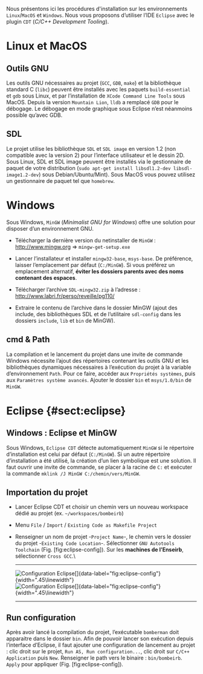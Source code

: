 Nous présentons ici les procédures d'installation sur les environnements `Linux`/`MacOS` et `Windows`.  Nous vous proposons d’utiliser l’IDE
`Eclipse` avec le plugin `CDT` (*C/C++ Development Tooling*).

Linux et MacOS
==============

Outils GNU
----------

Les outils GNU nécessaires au projet (`GCC`, `GDB`, `make`) et la bibliothèque standard C (`libc`) peuvent être installés avec les paquets `build-essential` et `gdb` sous Linux, et par l’installation de `XCode Command Line Tools` sous MacOS. Depuis la version `Mountain Lion`, `lldb` a remplacé `GDB` pour le débogage. Le débogage en mode graphique sous Eclipse n’est néanmoins possible qu’avec GDB.

SDL
---

Le projet utilise les bibliothèque `SDL` et `SDL image` en version 1.2
(non compatible avec la version 2) pour l’interface utilisateur et le
dessin 2D. Sous Linux, SDL et SDL image peuvent être installés via le
gestionnaire de paquet de votre distribution
(`sudo apt-get install libsdl1.2-dev libsdl-image1.2-dev`) sous
Debian/Ubuntu/Mint). Sous MacOS vous pouvez utilisez un gestionnaire de
paquet tel que `homebrew`.

Windows
=======

Sous Windows, `MinGW` (*Minimalist GNU for Windows*) offre une solution
pour disposer d’un environnement GNU.

-   Télécharger la dernière version du netinstaller de `MinGW` :
    <http://www.mingw.org> =&gt;
    `mingw-get-setup.exe`

-   Lancer l’installateur et installer `mingw32-base`, `msys-base`. De
    préférence, laisser l’emplacement par défaut (`C:/MinGW`). Si vous
    préférez un emplacement alternatif, **éviter les dossiers parents
    avec des noms contenant des espaces**.

-   Télécharger l’archive `SDL-mingw32.zip` à l’adresse :
    <http://www.labri.fr/perso/reveille/pg110/>

-   Extraire le contenu de l’archive dans le dossier MinGW (ajout des
    include, des bibliothèques SDL et de l’utilitaire `sdl-config` dans
    les dossiers `include`, `lib` et `bin` de MinGW).

cmd & Path
----------

La compilation et le lancement du projet dans une invite de commande
Windows nécessite l’ajout des répertoires contenant les outils GNU et
les bibliothèques dynamiques nécessaires à l’exécution du projet à la
variable d’environnement `Path`. Pour ce faire, accéder aux
`Propriétés systèmes`, puis aux `Paramètres système avancés`. Ajouter le
dossier `bin` et `msys/1.0/bin` de `MinGW`.

Eclipse {#sect:eclipse}
=======

Windows : Eclipse et MinGW
--------------------------

Sous Windows, `Eclipse CDT` détecte automatiquement `MinGW` si le
répertoire d’installation est celui par défaut (`C:/MinGW`). Si un autre
répertoire d’installation a été utilisé, la création d’un lien
symbolique est une solution. Il faut ouvrir une invite de commande, se
placer à la racine de `C:` et exécuter la commande
`mklink /J MinGW C:/chemin/vers/MinGW`.

Importation du projet
---------------------

-   Lancer Eclipse CDT et choisir un chemin vers un nouveau workspace
    dédié au projet (ex. `~/workspaces/bombeirb`)

-   Menu `File` / `Import` / `Existing Code as Makefile Project`

-   Renseigner un nom de projet -`Project Name`-, le chemin vers le
    dossier du projet -`Existing Code Location`-. Sélectionner
    `GNU Autotools Toolchain` (Fig. \[fig:eclipse-config\]). Sur les
    **machines de l’Enseirb**, sélectionner `Cross GCC`.\

      ----------------------------------------------------------------------------------------------------- -------------------------------------------------------------------------------------------------------
       ![Configuration Eclipse[]{data-label="fig:eclipse-config"}](import-2 "fig:"){width=".45\linewidth"}   ![Configuration Eclipse[]{data-label="fig:eclipse-config"}](run-config "fig:"){width=".45\linewidth"}
      ----------------------------------------------------------------------------------------------------- -------------------------------------------------------------------------------------------------------

Run configuration
-----------------

Après avoir lancé la compilation du projet, l’exécutable `bomberman`
doit apparaitre dans le dossier `bin`. Afin de pouvoir lancer son
exécution depuis l’interface d’Eclipse, il faut ajouter une
configuration de lancement au projet : clic droit sur le projet,
`Run AS, Run configuration...`, clic droit sur `C/C++ Application` puis
`New`. Renseigner le path vers le binaire : `bin/bombeirb`. `Apply` pour
appliquer (Fig. \[fig:eclipse-config\]).

[^1]: <http://brew.sh/>
